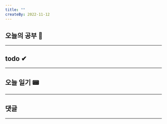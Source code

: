 ```yaml
---
title: ""
createBy: 2022-11-12
---
```

## 오늘의 공부 🎉
---
### 

## todo ✔
---
### 

## 오늘 일기 📟
---
#### 

## 댓글
---

<Comment />